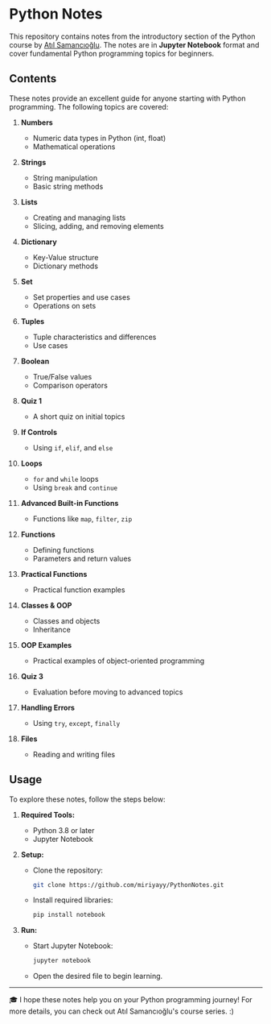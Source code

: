 # Python Notes

This repository contains notes from the introductory section of the Python course by [Atıl Samancıoğlu](https://www.linkedin.com/in/atil-samancioglu-23626554/). The notes are in **Jupyter Notebook** format and cover fundamental Python programming topics for beginners.

## Contents

These notes provide an excellent guide for anyone starting with Python programming. The following topics are covered:

1. **Numbers**
   - Numeric data types in Python (int, float)
   - Mathematical operations

2. **Strings**
   - String manipulation
   - Basic string methods

3. **Lists**
   - Creating and managing lists
   - Slicing, adding, and removing elements

4. **Dictionary**
   - Key-Value structure
   - Dictionary methods

5. **Set**
   - Set properties and use cases
   - Operations on sets

6. **Tuples**
   - Tuple characteristics and differences
   - Use cases

7. **Boolean**
   - True/False values
   - Comparison operators

8. **Quiz 1**
   - A short quiz on initial topics

9. **If Controls**
   - Using `if`, `elif`, and `else`

10. **Loops**
    - `for` and `while` loops
    - Using `break` and `continue`

11. **Advanced Built-in Functions**
    - Functions like `map`, `filter`, `zip`

12. **Functions**
    - Defining functions
    - Parameters and return values

13. **Practical Functions**
    - Practical function examples

14. **Classes & OOP**
    - Classes and objects
    - Inheritance

15. **OOP Examples**
    - Practical examples of object-oriented programming

16. **Quiz 3**
    - Evaluation before moving to advanced topics

17. **Handling Errors**
    - Using `try`, `except`, `finally`

18. **Files**
    - Reading and writing files

## Usage

To explore these notes, follow the steps below:

1. **Required Tools:**
   - Python 3.8 or later
   - Jupyter Notebook

2. **Setup:**
   - Clone the repository:
     ```bash
     git clone https://github.com/miriyayy/PythonNotes.git
     ```
   - Install required libraries:
     ```bash
     pip install notebook
     ```

3. **Run:**
   - Start Jupyter Notebook:
     ```bash
     jupyter notebook
     ```
   - Open the desired file to begin learning.


---

🎓 I hope these notes help you on your Python programming journey! For more details, you can check out Atıl Samancıoğlu's course series. :)
